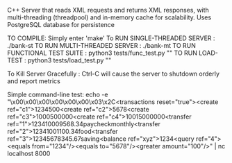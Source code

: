 C++ Server that reads XML requests and returns XML responses, with multi-threading (threadpool) and in-memory cache for scalability. Uses PostgreSQL database for persistence

TO COMPILE: Simply enter 'make'
To RUN SINGLE-THREADED SERVER : ./bank-st
TO RUN MULTI-THREADED SERVER : ./bank-mt
TO RUN FUNCTIONAL TEST SUITE : python3 tests/func_test.py "<hostname>"
TO RUN LOAD-TEST : python3 tests/load_test.py "<hostname>"

To Kill Server Gracefully : Ctrl-C will cause the server to shutdown orderly and report metrics

Simple command-line test:
echo -e "\x00\x00\x00\x00\x00\x00\x03\x2C<?xml version=\"1.0\" encoding=\"UTF-8\"?><transactions reset=\"true\"><create ref=\"c1\"><account>1234</account><balance>500</balance></create><create ref=\"c2\"><account>5678</account></create><create ref=\"c3\"><account>1000</account><balance>500000</balance></create><create ref=\"c4\"><account>1001</account><balance>5000000</balance></create><transfer ref=\"1\"><to>1234</to><from>1000</from><amount>9568.34</amount><tag>paycheck</tag><tag>monthly</tag></transfer><transfer ref=\"2\"><from>1234</from><to>1001</to><amount>100.34</amount><tag>food</tag></transfer><transfer ref=\"3\"><from>1234</from><to>5678</to><amount>345.67</amount><tag>saving</tag></transfer><balance ref=\"xyz\"><account>1234</account></balance><query ref=\"4\"><or><equals from=\"1234\"/><equals to=\"5678\"/></or><greater amount=\"100\"/></query></transactions>" | nc localhost 8000
